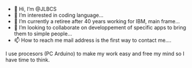 - 👋 Hi, I’m @JLBCS
- 👀 I’m interested in coding language...
- 🌱 I’m currently a retiree after 40 years working for IBM, main frame...
- 💞️ I’m looking to collaborate on developpement of specific apps to bring them to simple people...
- 📫 How to reach me mail address is the first way to contact me....

<!---
JLBCS/JLBCS is a ✨ special ✨ repository because its `README.md` (this file) appears on your GitHub profile.
You can click the Preview link to take a look at your changes.
--->I use procesors (PC Arduino) to make my work easy and free my mind so I have time to think.

